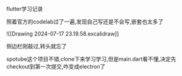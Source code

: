 flutter学习记录

照着官方的codelab过了一遍,发现自己写还是不会写,嵌套也太多了

![[Drawing 2024-07-17 23.19.58.excalidraw]]

侧边栏刚敲过,转头就忘了


spotube这个项目不错,clone下来学习学习,但是main.dart看不懂,决定先checkout到第一次提交,咋变成electron了

